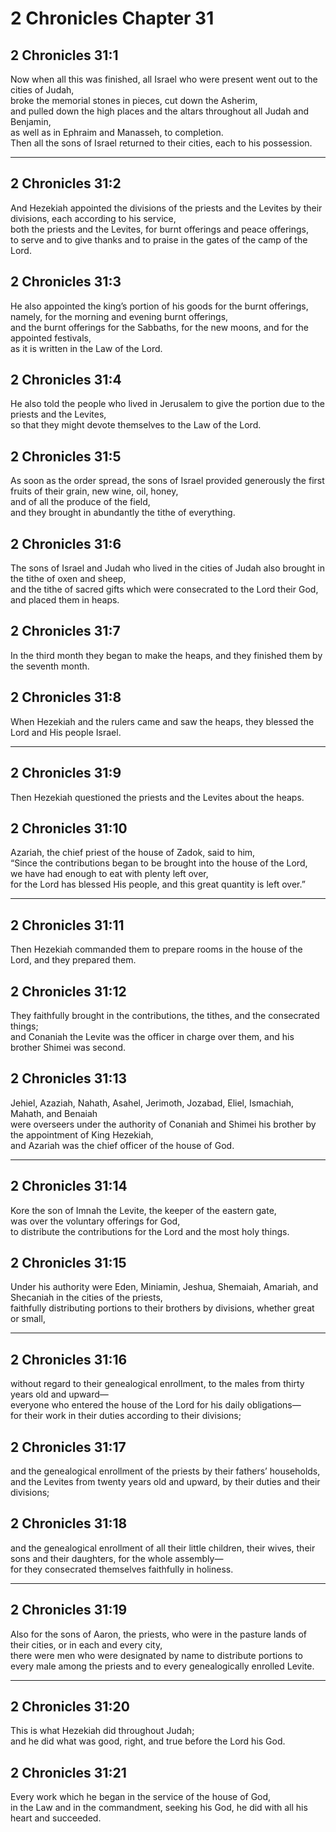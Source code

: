 # 2 Chronicles Chapter 31

## 2 Chronicles 31:1

Now when all this was finished, all Israel who were present went out to the cities of Judah,  
broke the memorial stones in pieces, cut down the Asherim,  
and pulled down the high places and the altars throughout all Judah and Benjamin,  
as well as in Ephraim and Manasseh, to completion.  
Then all the sons of Israel returned to their cities, each to his possession.

---

## 2 Chronicles 31:2

And Hezekiah appointed the divisions of the priests and the Levites by their divisions, each according to his service,  
both the priests and the Levites, for burnt offerings and peace offerings,  
to serve and to give thanks and to praise in the gates of the camp of the Lord.

## 2 Chronicles 31:3

He also appointed the king’s portion of his goods for the burnt offerings,  
namely, for the morning and evening burnt offerings,  
and the burnt offerings for the Sabbaths, for the new moons, and for the appointed festivals,  
as it is written in the Law of the Lord.

## 2 Chronicles 31:4

He also told the people who lived in Jerusalem to give the portion due to the priests and the Levites,  
so that they might devote themselves to the Law of the Lord.

## 2 Chronicles 31:5

As soon as the order spread, the sons of Israel provided generously the first fruits of their grain, new wine, oil, honey,  
and of all the produce of the field,  
and they brought in abundantly the tithe of everything.

## 2 Chronicles 31:6

The sons of Israel and Judah who lived in the cities of Judah also brought in the tithe of oxen and sheep,  
and the tithe of sacred gifts which were consecrated to the Lord their God, and placed them in heaps.

## 2 Chronicles 31:7

In the third month they began to make the heaps, and they finished them by the seventh month.

## 2 Chronicles 31:8

When Hezekiah and the rulers came and saw the heaps, they blessed the Lord and His people Israel.

---

## 2 Chronicles 31:9

Then Hezekiah questioned the priests and the Levites about the heaps.

## 2 Chronicles 31:10

Azariah, the chief priest of the house of Zadok, said to him,  
“Since the contributions began to be brought into the house of the Lord,  
we have had enough to eat with plenty left over,  
for the Lord has blessed His people, and this great quantity is left over.”

---

## 2 Chronicles 31:11

Then Hezekiah commanded them to prepare rooms in the house of the Lord, and they prepared them.

## 2 Chronicles 31:12

They faithfully brought in the contributions, the tithes, and the consecrated things;  
and Conaniah the Levite was the officer in charge over them, and his brother Shimei was second.

## 2 Chronicles 31:13

Jehiel, Azaziah, Nahath, Asahel, Jerimoth, Jozabad, Eliel, Ismachiah, Mahath, and Benaiah  
were overseers under the authority of Conaniah and Shimei his brother by the appointment of King Hezekiah,  
and Azariah was the chief officer of the house of God.

---

## 2 Chronicles 31:14

Kore the son of Imnah the Levite, the keeper of the eastern gate,  
was over the voluntary offerings for God,  
to distribute the contributions for the Lord and the most holy things.

## 2 Chronicles 31:15

Under his authority were Eden, Miniamin, Jeshua, Shemaiah, Amariah, and Shecaniah in the cities of the priests,  
faithfully distributing portions to their brothers by divisions, whether great or small,

---

## 2 Chronicles 31:16

without regard to their genealogical enrollment, to the males from thirty years old and upward—  
everyone who entered the house of the Lord for his daily obligations—  
for their work in their duties according to their divisions;

## 2 Chronicles 31:17

and the genealogical enrollment of the priests by their fathers’ households,  
and the Levites from twenty years old and upward, by their duties and their divisions;

## 2 Chronicles 31:18

and the genealogical enrollment of all their little children, their wives, their sons and their daughters, for the whole assembly—  
for they consecrated themselves faithfully in holiness.

---

## 2 Chronicles 31:19

Also for the sons of Aaron, the priests, who were in the pasture lands of their cities, or in each and every city,  
there were men who were designated by name to distribute portions to every male among the priests and to every genealogically enrolled Levite.

---

## 2 Chronicles 31:20

This is what Hezekiah did throughout Judah;  
and he did what was good, right, and true before the Lord his God.

## 2 Chronicles 31:21

Every work which he began in the service of the house of God,  
in the Law and in the commandment, seeking his God, he did with all his heart and succeeded.

